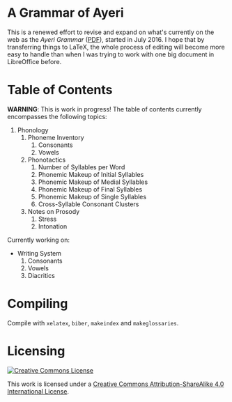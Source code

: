 A Grammar of Ayeri
==================

This is a renewed effort to revise and expand on what's currently on the web as the *Ayeri Grammar* ([PDF](https://dl.dropboxusercontent.com/u/8026017/Ayeri%20grammar/grammar.pdf)), started in July 2016. I hope that by transferring things to LaTeX, the whole process of editing will become more easy to handle than when I was trying to work with one big document in LibreOffice before.

Table of Contents
=================

**WARNING**: This is work in progress! The table of contents currently encompasses the following topics:

1. Phonology
   1. Phoneme Inventory
      1. Consonants
      2. Vowels
   2. Phonotactics
      1. Number of Syllables per Word
      2. Phonemic Makeup of Initial Syllables
      3. Phonemic Makeup of Medial Syllables
      4. Phonemic Makeup of Final Syllables
      5. Phonemic Makeup of Single Syllables
      6. Cross-Syllable Consonant Clusters
   3. Notes on Prosody
      1. Stress
      2. Intonation

Currently working on:

* Writing System
   1. Consonants
   2. Vowels
   3. Diacritics

Compiling
=========

Compile with `xelatex`, `biber`, `makeindex` and `makeglossaries`.

Licensing
=========

[![Creative Commons License](https://i.creativecommons.org/l/by-sa/4.0/88x31.png)](http://creativecommons.org/licenses/by-sa/4.0/)

This work is licensed under a [Creative Commons Attribution-ShareAlike 4.0 International License](http://creativecommons.org/licenses/by-sa/4.0/).